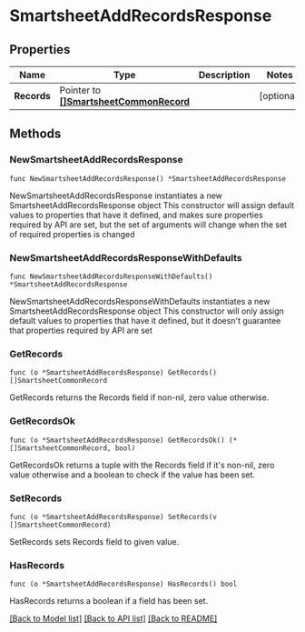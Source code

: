 # SmartsheetAddRecordsResponse

## Properties

Name | Type | Description | Notes
------------ | ------------- | ------------- | -------------
**Records** | Pointer to [**[]SmartsheetCommonRecord**](SmartsheetCommonRecord.md) |  | [optional] 

## Methods

### NewSmartsheetAddRecordsResponse

`func NewSmartsheetAddRecordsResponse() *SmartsheetAddRecordsResponse`

NewSmartsheetAddRecordsResponse instantiates a new SmartsheetAddRecordsResponse object
This constructor will assign default values to properties that have it defined,
and makes sure properties required by API are set, but the set of arguments
will change when the set of required properties is changed

### NewSmartsheetAddRecordsResponseWithDefaults

`func NewSmartsheetAddRecordsResponseWithDefaults() *SmartsheetAddRecordsResponse`

NewSmartsheetAddRecordsResponseWithDefaults instantiates a new SmartsheetAddRecordsResponse object
This constructor will only assign default values to properties that have it defined,
but it doesn't guarantee that properties required by API are set

### GetRecords

`func (o *SmartsheetAddRecordsResponse) GetRecords() []SmartsheetCommonRecord`

GetRecords returns the Records field if non-nil, zero value otherwise.

### GetRecordsOk

`func (o *SmartsheetAddRecordsResponse) GetRecordsOk() (*[]SmartsheetCommonRecord, bool)`

GetRecordsOk returns a tuple with the Records field if it's non-nil, zero value otherwise
and a boolean to check if the value has been set.

### SetRecords

`func (o *SmartsheetAddRecordsResponse) SetRecords(v []SmartsheetCommonRecord)`

SetRecords sets Records field to given value.

### HasRecords

`func (o *SmartsheetAddRecordsResponse) HasRecords() bool`

HasRecords returns a boolean if a field has been set.


[[Back to Model list]](../README.md#documentation-for-models) [[Back to API list]](../README.md#documentation-for-api-endpoints) [[Back to README]](../README.md)


